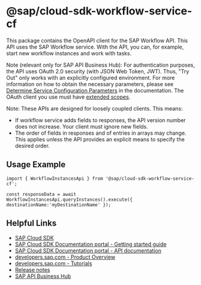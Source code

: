 # @sap/cloud-sdk-workflow-service-cf

This package contains the OpenAPI client for the SAP Workflow API.
This API uses the SAP Workflow service. With the API, you can, for example, start new workflow instances and work with tasks.

Note (relevant only for SAP API Business Hub): For authentication purposes, the API uses OAuth 2.0 security (with JSON Web Token, JWT). Thus, "Try Out" only works with an explicitly configured environment.
For more information on how to obtain the necessary parameters, please see [Determine Service Configuration Parameters](https://help.sap.com/viewer/e157c391253b4ecd93647bf232d18a83/Cloud/en-US/abb1f66b2c3b4983b6b656654cfc3d2b.html) in the documentation.
The OAuth client you use must have [extended scopes](https://help.sap.com/viewer/e157c391253b4ecd93647bf232d18a83/Cloud/en-US/baf2847f6d1c401a83ca3a1427b8ff84.html).

Note: These APIs are designed for loosely coupled clients. This means:

- If workflow service adds fields to responses, the API version number does not increase. Your client must ignore new fields.
- The order of fields in responses and of entries in arrays may change. This applies unless the API provides an explicit means to specify the desired order.


## Usage Example
```
import { WorkflowInstancesApi } from '@sap/cloud-sdk-workflow-service-cf';

const responseData = await WorkflowInstancesApi.queryInstances().execute({ destinationName:'myDestinationName' });
```

## Helpful Links

- [SAP Cloud SDK](https://github.com/SAP/cloud-sdk-js)
- [SAP Cloud SDK Documentation portal - Getting started guide](https://sap.github.io/cloud-sdk/docs/js/getting-started)
- [SAP Cloud SDK Documentation portal - API documentation](https://sap.github.io/cloud-sdk/docs/js/api)
- [developers.sap.com - Product Overview](https://developers.sap.com/topics/cloud-sdk.html)
- [developers.sap.com - Tutorials](https://developers.sap.com/tutorial-navigator.html?tag=software-product:technology-platform/sap-cloud-sdk&tag=tutorial:type/tutorial&tag=programming-tool:javascript)
- [Release notes](https://help.sap.com/doc/2324e9c3b28748a4ae2ad08166d77675/1.0/en-US/js-index.html)
- [SAP API Business Hub](https://api.sap.com/)
    
